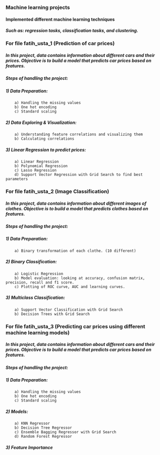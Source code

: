 ### Machine learning projects
#### Implemented different machine learning techniques
##### Such as: regression tasks, classification tasks, and clustering.
### For file fatih_usta_1 (Prediction of car prices)
##### In this project, data contains information about different cars and their prices. Objective is to build a model that predicts car prices based on features.
##### Steps of handling the project:
##### 1) Data Preparation:
        a) Handling the missing values
        b) One hot encoding
        c) Standard scaling
##### 2) Data Exploring & Visualization:
        a) Understanding feature correlations and visualizing them
        b) Calculating correlations
##### 3) Linear Regression to predict prices:
        a) Linear Regression
        b) Polynomial Regression
        c) Lasso Regression
        d) Support Vector Regression with Grid Search to find best parameters
   
   
   
### For file fatih_usta_2 (Image Classification)
##### In this project, data contains information about different images of clothes. Objective is to build a model that predicts clothes based on features.
##### Steps of handling the project:
##### 1) Data Preparation:
        a) Binary transformation of each clothe. (10 different)
##### 2) Binary Classification:
        a) Logistic Regression
        b) Model evaluation: looking at accuracy, confusion matrix, precision, recall and f1 score.
        c) Plotting of ROC curve, AUC and learning curves.
##### 3) Multiclass Classification:
        a) Support Vector Classification with Grid Search
        b) Decision Trees with Grid Search



### For file fatih_usta_3 (Predicting car prices using different machine learning models)
##### In this project, data contains information about different cars and their prices. Objective is to build a model that predicts car prices based on features.
##### Steps of handling the project:
##### 1) Data Preparation:
        a) Handling the missing values
        b) One hot encoding
        c) Standard scaling
##### 2) Models:
        a) KNN Regressor
        b) Decision Tree Regressor
        c) Ensemble Bagging Regressor with Grid Search
        d) Random Forest Regressor
##### 3) Feature Importance       
